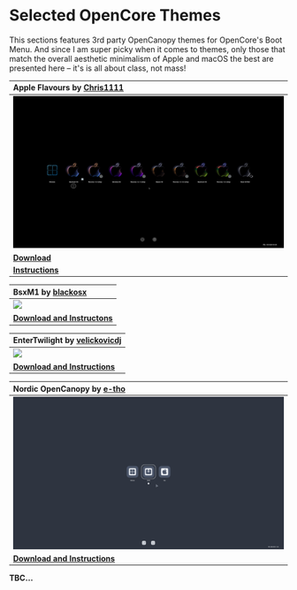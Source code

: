 # Selected OpenCore Themes
This sections features 3rd party OpenCanopy themes for OpenCore's Boot Menu. And since I am super picky when it comes to themes, only those that match the overall aesthetic minimalism of Apple and macOS the best are presented here – it's is all about class, not mass! 

|Apple Flavours by [Chris1111](https://github.com/chris1111)|
|:-----------------------------| 
|![](https://github.com/chris1111/My-Simple-OC-Themes/raw/main/View%20Boot%200.7/Flavours-Apple.png)
|**[Download](https://github.com/chris1111/My-Simple-OC-Themes/releases/download/Archive_New-Themes/Flavours-Apple.zip)**
|**[Instructions](https://github.com/chris1111/My-Simple-OC-Themes/blob/main/Setup-PickerVariant.md#setup-flavours-theme-in-configplist-flavours-wonderfull-themes-as-exemple)**

|BsxM1 by [blackosx](https://github.com/blackosx)|
|:-----------------------------| 
|![](https://user-images.githubusercontent.com/76865553/173877386-1dd1b451-5e50-46b7-9f1e-554485b3a48a.png)
|[**Download and Instructons**](https://github.com/blackosx/BsxM1/tree/main)

|EnterTwilight by [velickovicdj](https://github.com/velickovicdj)|
|:-----------------------------| 
|![](https://github.com/velickovicdj/OpenCanopy-EnterTwilight/blob/main/Preview.png?raw=true)
|[**Download and Instructions**](https://github.com/velickovicdj/OpenCanopy-EnterTwilight)

|Nordic OpenCanopy by [e-tho](https://github.com/e-tho)
|:-----------------------------| 
|![](https://github.com/e-tho/nordic-opencanopy/blob/main/preview/theme-screenshot.png?raw=true)
|[**Download and Instructions**](https://github.com/e-tho/nordic-opencanopy)

**TBC…**